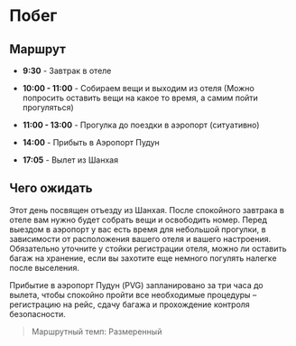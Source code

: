 # Побег

## Маршрут

- **9:30** - Завтрак в отеле

- **10:00 - 11:00** - Собираем вещи и выходим из отеля (Можно попросить оставить вещи на какое то время, а самим пойти прогуляться)

- **11:00 - 13:00** - Прогулка до поездки в аэропорт (ситуативно)

- **14:00** - Прибыть в Аэропорт Пудун

- **17:05** - Вылет из Шанхая

## Чего ожидать

Этот день посвящен отъезду из Шанхая. После спокойного завтрака в отеле вам нужно будет собрать вещи и освободить номер.  Перед выездом в аэропорт у вас есть время для небольшой прогулки, в зависимости от расположения вашего отеля и вашего настроения.  Обязательно уточните у стойки регистрации отеля, можно ли оставить багаж на хранение, если вы захотите еще немного погулять налегке после выселения.

Прибытие в аэропорт Пудун (PVG) запланировано за три часа до вылета, чтобы спокойно пройти все необходимые процедуры – регистрацию на рейс, сдачу багажа и прохождение контроля безопасности.

 >Маршрутный темп: Размеренный
